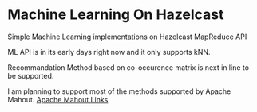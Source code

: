 Machine Learning On Hazelcast
=============================

Simple Machine Learning implementations on Hazelcast MapReduce API

ML API is in its early days right now and it only supports kNN.

Recommandation Method based on co-occurence matrix is next in line to be supported.

I am planning to support most of the methods supported by Apache Mahout.
[Apache Mahout Links](https://mahout.apache.org/users/basics/algorithms.html)
